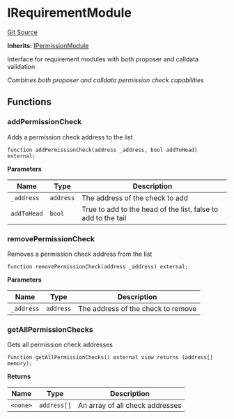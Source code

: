 # IRequirementModule
[Git Source](https://github.com/SyndicateProtocol/metabased-rollup/blob/df30b030435a593e97b9e072bc9adc687b8fa1c4/src/interfaces/IRequirementModule.sol)

**Inherits:**
[IPermissionModule](/src/interfaces/IPermissionModule.sol/interface.IPermissionModule.md)

Interface for requirement modules with both proposer and calldata validation

*Combines both proposer and calldata permission check capabilities*


## Functions
### addPermissionCheck

Adds a permission check address to the list


```solidity
function addPermissionCheck(address _address, bool addToHead) external;
```
**Parameters**

|Name|Type|Description|
|----|----|-----------|
|`_address`|`address`|The address of the check to add|
|`addToHead`|`bool`|True to add to the head of the list, false to add to the tail|


### removePermissionCheck

Removes a permission check address from the list


```solidity
function removePermissionCheck(address _address) external;
```
**Parameters**

|Name|Type|Description|
|----|----|-----------|
|`_address`|`address`|The address of the check to remove|


### getAllPermissionChecks

Gets all permission check addresses


```solidity
function getAllPermissionChecks() external view returns (address[] memory);
```
**Returns**

|Name|Type|Description|
|----|----|-----------|
|`<none>`|`address[]`|An array of all  check addresses|


